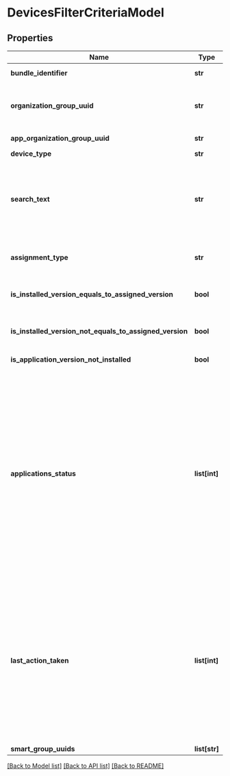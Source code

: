 # DevicesFilterCriteriaModel

## Properties
Name | Type | Description | Notes
------------ | ------------- | ------------- | -------------
**bundle_identifier** | **str** | The bundle identifier of an application | [optional] 
**organization_group_uuid** | **str** | The Organization Group identifier where the device list needs to be fetched. If not set it will be defaulted to admin Organization Group identifier. | [optional] 
**app_organization_group_uuid** | **str** | The Organization Group identifier in which the app was created. | [optional] 
**device_type** | **str** | The platform of the application | [optional] 
**search_text** | **str** | If provided, the records matching this text will be selected. The search will be applied on the following properties [username, phone number, Organization Group name, supported model, user domain, device model name]. The default value will be empty string. | [optional] 
**assignment_type** | **str** | Assignment status of an application to the device supported values. is \&quot;ASSIGNED\&quot; | [optional] 
**is_installed_version_equals_to_assigned_version** | **bool** | Flag to get the devices where install application versions are same as assigned application version. | [optional] 
**is_installed_version_not_equals_to_assigned_version** | **bool** | Flag to get the devices where install application versions are different assigned application version. | [optional] 
**is_application_version_not_installed** | **bool** | Flag to get the devices where application is not installed. | [optional] 
**applications_status** | **list[int]** | List of device reported status. If nothing is passed, all the assigned devices will be returned based on the other filters. The possible values are [NeedsRedemption, Redeeming, Prompting, Installing, Managed, MDMRemoval, MDMRemoved, ManagedButUninstalled, UserRejected, Failed, Unknown, UserInstalledApp, AwaitingInstallOnDevice, Updating, ManagementRejected, PromptingForManagement, DownloadInProgress, DownloadFailed, RemoveApplicationFailed, FinalDetectionFailed, DeviceEligibilityCheckFailed, ExecutionFailed, DependentAppValidationFailed, CheckingDeviceEligibility, ValidatingDependentApps, PendingReboot] | [optional] 
**last_action_taken** | **list[int]** | List of possible server side action. If nothing is passed, all the assigned devices will be returned based on the other filters. The possible values are [Unknown, PendingRelease, InstallCommandReadyForDevice, InstallCommandDispatched, InstallCommandFailed, RemoveAppCommandInHeldState, PendingRemoval, RemoveCommandSuccessful, RemoveApplicationFailed, VppLicenseNotAvailable, RequestRejected, RequestError, PendingApproval, RequestExpired, ProvisioningCommandDeleted, UserDeferredInstall] | [optional] 
**smart_group_uuids** | **list[str]** | List of smart group identifiers | [optional] 

[[Back to Model list]](../README.md#documentation-for-models) [[Back to API list]](../README.md#documentation-for-api-endpoints) [[Back to README]](../README.md)


